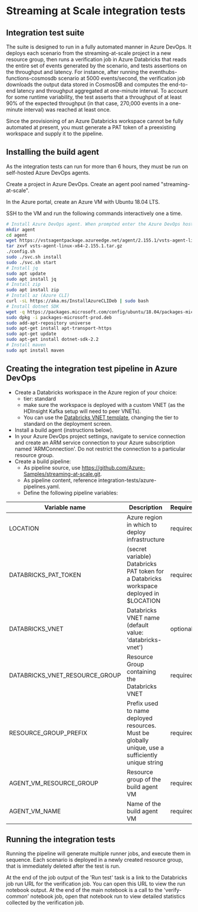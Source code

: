 # Streaming at Scale integration tests

## Integration test suite

The suite is designed to run in a fully automated manner in Azure DevOps. It
deploys each scenario from the streaming-at-scale project in a new resource
group, then runs a verification job in Azure Databricks that reads the entire
set of events generated by the scenario, and tests assertions on the throughput
and latency. For instance, after running the eventhubs-functions-cosmosdb
scenario at 5000 events/second, the verification job downloads the output data
stored in CosmosDB and computes the end-to-end latency and throughput
aggregated at one-minute interval. To account for some runtime variability, the
test asserts that a throughput of at least 90% of the expected throughput (in
that case, 270,000 events in a one-minute interval) was reached at least once.

Since the provisioning of an Azure Databricks workspace cannot be fully
automated at present, you must generate a PAT token of a preexisting workspace
and supply it to the pipeline.

## Installing the build agent

As the integration tests can run for more than 6 hours, they must be run on self-hosted Azure DevOps agents.

Create a project in Azure DevOps. Create an agent pool named "streaming-at-scale".

In the Azure portal, create an Azure VM with Ubuntu 18.04 LTS.

SSH to the VM and run the following commands interactively one a time.

```bash
# Install Azure DevOps agent. When prompted enter the Azure DevOps host and a PAT token with Agent Pool management permissions.
mkdir agent
cd agent
wget https://vstsagentpackage.azureedge.net/agent/2.155.1/vsts-agent-linux-x64-2.155.1.tar.gz
tar zxvf vsts-agent-linux-x64-2.155.1.tar.gz 
./config.sh 
sudo ./svc.sh install
sudo ./svc.sh start
# Install jq
sudo apt update
sudo apt install jq
# Install zip
sudo apt install zip
# Install az (Azure CLI)
curl -sL https://aka.ms/InstallAzureCLIDeb | sudo bash
# Install dotnet SDK
wget -q https://packages.microsoft.com/config/ubuntu/18.04/packages-microsoft-prod.deb -O packages-microsoft-prod.deb
sudo dpkg -i packages-microsoft-prod.deb
sudo add-apt-repository universe
sudo apt-get install apt-transport-https
sudo apt-get update
sudo apt-get install dotnet-sdk-2.2
# Install maven
sudo apt install maven
```


## Creating the integration test pipeline in Azure DevOps

* Create a Databricks workspace in the Azure region of your choice:
  * tier: standard
  * make sure the workspace is deployed with a custom VNET (as the HDInsight
    Kafka setup will need to peer VNETs).
  * You can use the [Databricks VNET
  template](https://azure.microsoft.com/en-us/resources/templates/101-databricks-all-in-one-template-for-vnet-injection/),
  changing the tier to standard on the deployment screen.
* Install a build agent (instructions below).
* In your Azure DevOps project settings, navigate to service connection and
  create an ARM service connection to your Azure subscription named
  'ARMConnection'. Do not restrict the connection to a particular resource
  group.
* Create a build pipeline:
  * As pipeline source, use https://github.com/Azure-Samples/streaming-at-scale.git.
  * As pipeline content, reference integration-tests/azure-pipelines.yaml.
  * Define the following  pipeline variables:

| Variable name          | Description                                    | Required? | Example    |
| --------------------   | ---------------------------------------------- | --------- | ---------- |
| LOCATION               | Azure region in which to deploy infrastructure | required  | eastus     |
| DATABRICKS_PAT_TOKEN   | (secret variable) Databricks PAT token for a Databricks workspace deployed in $LOCATION | required | dapi012345... |
| DATABRICKS_VNET | Databricks VNET name (default value: 'databricks-vnet') | optional | databricks-vnet |
| DATABRICKS_VNET_RESOURCE_GROUP | Resource Group containing the Databricks VNET | required | streamingitests |
| RESOURCE_GROUP_PREFIX  | Prefix used to name deployed resources. Must be globally unique, use a sufficiently unique string  | required | xyzzy0x4 |
| AGENT_VM_RESOURCE_GROUP | Resource group of the build agent VM  | required | streamingitests |
| AGENT_VM_NAME          | Name of the build agent VM  | required | streamingbuildagent |


## Running the integration tests

Running the pipeline will generate multiple runner jobs, and execute them in
sequence. Each scenario is deployed in a newly created resource group, that is
immediately deleted after the test is run.

At the end of the job output of the 'Run test' task is a link to the Databricks
job run URL for the verification job. You can open this URL to view the run
notebook output. At the end of the main notebook is a call to the
'verify-common' notebook job, open that notebook run to view detailed
statistics collected by the verification job.


